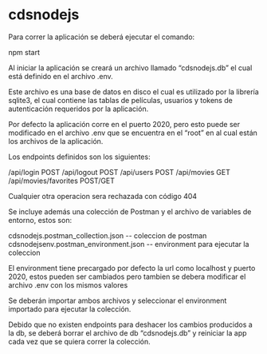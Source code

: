 # cdsnodejs

Para correr la aplicación se deberá ejecutar el comando:

npm start

Al iniciar la aplicación se creará un archivo llamado “cdsnodejs.db” el cual está definido en el archivo .env.

Este archivo es una base de datos en disco el cual es utilizado por la librería sqlite3, el cual contiene las tablas de películas, usuarios y tokens de autenticación requeridos por la aplicación.

Por defecto la aplicación corre en el puerto 2020, pero esto puede ser modificado en el archivo .env que se encuentra en el “root” en al cual están los archivos de la aplicación.

Los endpoints definidos son los siguientes:

/api/login POST
/api/logout POST
/api/users POST
/api/movies GET
/api/movies/favorites POST/GET

Cualquier otra operacion sera rechazada con código 404

Se incluye además una colección de Postman y el archivo de variables de entorno, estos son:

cdsnodejs.postman_collection.json -- coleccion de postman
cdsnodejsenv.postman_environment.json -- environment para ejecutar la coleccion

El environment tiene precargado por defecto la url como localhost y puerto 2020, estos pueden ser cambiados pero tambien se debera modificar el archivo .env con los mismos valores

Se deberán importar ambos archivos y seleccionar el environment importado para ejecutar la colección.

Debido que no existen endpoints para deshacer los cambios producidos a la db, se deberá borrar el archivo de db “cdsnodejs.db” y reiniciar la app cada vez que se quiera correr la colección.


